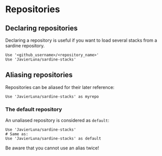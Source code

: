 # Repositories

## Declaring repositories

Declaring a repository is useful if you want to load several stacks from a sardine repository.

```
Use '<github_username>/<repository_name>'
Use 'JavierLuna/sardine-stacks' 
```

## Aliasing repositories

Repositories can be aliased for their later reference:

```
Use 'JavierLuna/sardine-stacks' as myrepo
```

### The default repository

An unaliased repository is considered as `default`:

```
Use 'JavierLuna/sardine-stacks'
# Same as:
Use 'JavierLuna/sardine-stacks' as default
```

Be aware that you cannot use an alias twice!